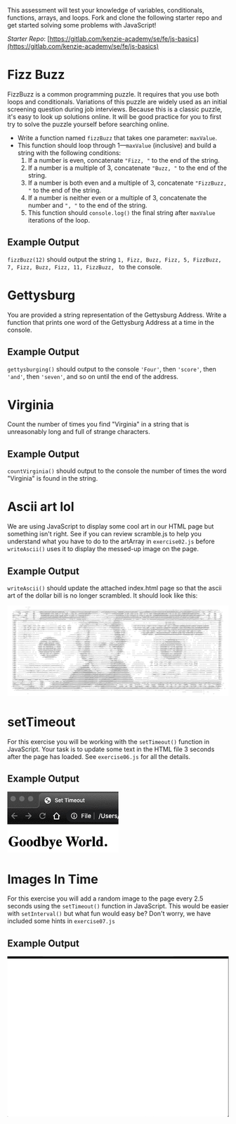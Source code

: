 This assessment will test your knowledge of variables, conditionals, functions, arrays, and loops. Fork and clone the following starter repo and get started solving some problems with JavaScript!

*Starter Repo*: [https://gitlab.com/kenzie-academy/se/fe/js-basics](https://gitlab.com/kenzie-academy/se/fe/js-basics)


# Fizz Buzz

FizzBuzz is a common programming puzzle. It requires that you use both loops and conditionals. Variations of this puzzle are widely used as an initial screening question during job interviews. Because this is a classic puzzle, it's easy to look up solutions online. It will be good practice for you to first try to solve the puzzle yourself before searching online.

- Write a function named `fizzBuzz` that takes one parameter: `maxValue`.
- This function should loop through 1—`maxValue` (inclusive) and build a string with the following conditions:
  1. If a number is even, concatenate `"Fizz, "` to the end of the string.
  2. If a number is a multiple of 3, concatenate `"Buzz, "` to the end of the string.
  3. If a number is both even and a multiple of 3, concatenate `"FizzBuzz, "` to the end of the string.
  4. If a number is neither even or a multiple of 3, concatenate the number and `", "` to the end of the string.
  5. This function should `console.log()` the final string after `maxValue` iterations of the loop.

## Example Output

`fizzBuzz(12)` should output the string `1, Fizz, Buzz, Fizz, 5, FizzBuzz, 7, Fizz, Buzz, Fizz, 11, FizzBuzz, ` to the console.

# Gettysburg

You are provided a string representation of the Gettysburg Address. Write a function that prints one word of the Gettysburg Address at a time in the console.

## Example Output
`gettysburging()` should output to the console `'Four'`, then `'score'`, then `'and'`, then `'seven'`, and so on until the end of the address.

# Virginia

Count the number of times you find "Virginia" in a string that is unreasonably long and full of strange characters.


## Example Output
`countVirginia()` should output to the console the number of times the word "Virginia" is found in the string.

# Ascii art lol

We are using JavaScript to display some cool art in our HTML page but something isn't right. See if you can review scramble.js to help you understand what you have to do to the artArray in `exercise02.js` before `writeAscii()` uses it to display the messed-up image on the page.

## Example Output
`writeAscii()` should update the attached index.html page so that the ascii art of the dollar bill is no longer scrambled. It should look like this:

![example](./04-ascii-art-lol/example.png)

# setTimeout

For this exercise you will be working with the `setTimeout()` function in JavaScript. Your task is to update some text in the HTML file 3 seconds after the page has loaded. See `exercise06.js` for all the details.

## Example Output
![example](./05-set-timeout/example.gif)

# Images In Time

For this exercise you will add a random image to the page every 2.5 seconds using the `setTimeout()` function in JavaScript. This would be easier with `setInterval()` but what fun would easy be? Don't worry, we have included some hints in `exercise07.js`

## Example Output
![example](./06-images-in-time/example2.gif)